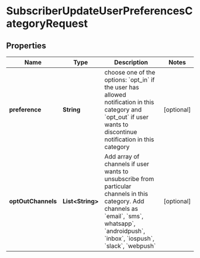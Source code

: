 

# SubscriberUpdateUserPreferencesCategoryRequest


## Properties

| Name | Type | Description | Notes |
|------------ | ------------- | ------------- | -------------|
|**preference** | **String** | choose one of the options: &#x60;opt_in&#x60; if the user has allowed notification in this category and &#x60;opt_out&#x60; if user wants to discontinue notification in this category |  [optional] |
|**optOutChannels** | **List&lt;String&gt;** | Add array of channels if user wants to unsubscribe from particular channels in this category. Add channels as &#x60;email&#x60;, &#x60;sms&#x60;, whatsapp&#x60;, &#x60;androidpush&#x60;, &#x60;inbox&#x60;, &#x60;iospush&#x60;, &#x60;slack&#x60;, &#x60;webpush&#x60; |  [optional] |



